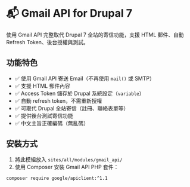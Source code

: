 # 📬 Gmail API for Drupal 7

使用 Gmail API 完整取代 Drupal 7 全站的寄信功能，支援 HTML 郵件、自動 Refresh Token、後台授權與測試。

## 功能特色

- ✅ 使用 Gmail API 寄送 Email（不再使用 `mail()` 或 SMTP）
- ✅ 支援 HTML 郵件內容
- ✅ Access Token 儲存於 Drupal 系統設定（`variable`）
- ✅ 自動 refresh token，不需重新授權
- ✅ 可取代 Drupal 全站寄信（註冊、聯絡表單等）
- ✅ 提供後台測試寄信功能
- ✅ 中文主旨正確編碼（無亂碼）

## 安裝方式

1. 將此模組放入 `sites/all/modules/gmail_api/`
2. 使用 Composer 安裝 Gmail API PHP 套件：

```bash
composer require google/apiclient:^1.1

